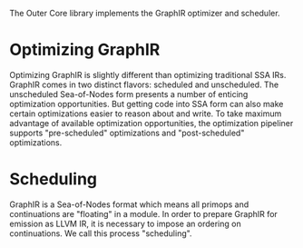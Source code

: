 The Outer Core library implements the GraphIR optimizer and scheduler.

Optimizing GraphIR
===============

Optimizing GraphIR is slightly different than optimizing traditional SSA IRs.  GraphIR comes in
two distinct flavors: scheduled and unscheduled.  The unscheduled Sea-of-Nodes form 
presents a number of enticing optimization opportunities.  But getting code into SSA form
can also make certain optimizations easier to reason about and write.  To take maximum
advantage of available optimization opportunities, the optimization pipeliner supports
"pre-scheduled" optimizations and "post-scheduled" optimizations.

Scheduling
========

GraphIR is a Sea-of-Nodes format which means all primops and continuations are "floating"
in a module.  In order to prepare GraphIR for emission as LLVM IR, it is necessary to impose
an ordering on continuations.  We call this process "scheduling".

